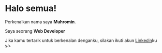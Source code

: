 # Halo semua! 

Perkenalkan nama saya **Muhromin**.

Saya seorang **Web Developer**  

Jika kamu tertarik untuk berkenalan denganku, silakan ikuti akun [Linkedin](https://www.linkedin.com/in/muh-romin-183601282/)ku ya.


<!--
**romin10/romin10** is a ✨ _special_ ✨ repository because its `README.md` (this file) appears on your GitHub profile.

Here are some ideas to get you started:

- 🔭 I’m currently working on ...
- 🌱 I’m currently learning ...
- 👯 I’m looking to collaborate on ...
- 🤔 I’m looking for help with ...
- 💬 Ask me about ...
- 📫 How to reach me: ...
- 😄 Pronouns: ...
- ⚡ Fun fact: ...
-->

